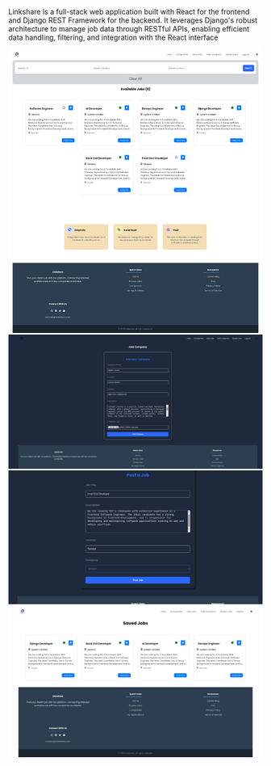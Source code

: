 Linkshare is a full-stack web application built with React for the frontend and Django REST Framework for the backend. It leverages Django's robust architecture to manage job data through RESTful APIs, enabling efficient data handling, filtering, and integration with the React interface

![Project Screenshot](./frontend/src/assets/demo/Home.png)
![Project Screenshot](./frontend/src/assets/demo/addcompany.png)
![Project Screenshot](./frontend/src/assets/demo/post.png)
![Project Screenshot](./frontend/src/assets/demo/savedjob.png)